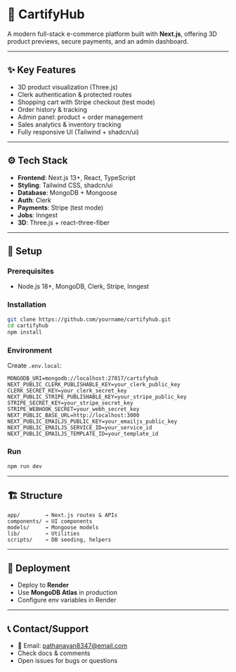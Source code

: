 # 🛒 CartifyHub

A modern full-stack e-commerce platform built with **Next.js**, offering 3D product previews, secure payments, and an admin dashboard.

---

## ✨ Key Features
- 3D product visualization (Three.js)
- Clerk authentication & protected routes
- Shopping cart with Stripe checkout (test mode)
- Order history & tracking
- Admin panel: product + order management
- Sales analytics & inventory tracking
- Fully responsive UI (Tailwind + shadcn/ui)

---

## ⚙️ Tech Stack
- **Frontend**: Next.js 13+, React, TypeScript  
- **Styling**: Tailwind CSS, shadcn/ui  
- **Database**: MongoDB + Mongoose  
- **Auth**: Clerk  
- **Payments**: Stripe (test mode)  
- **Jobs**: Inngest  
- **3D**: Three.js + react-three-fiber  

---

## 🚀 Setup

### Prerequisites
- Node.js 18+, MongoDB, Clerk, Stripe, Inngest

### Installation
```bash
git clone https://github.com/yourname/cartifyhub.git
cd cartifyhub
npm install
````

### Environment

Create `.env.local`:

```env
MONGODB_URI=mongodb://localhost:27017/cartifyhub
NEXT_PUBLIC_CLERK_PUBLISHABLE_KEY=your_clerk_public_key
CLERK_SECRET_KEY=your_clerk_secret_key
NEXT_PUBLIC_STRIPE_PUBLISHABLE_KEY=your_stripe_public_key
STRIPE_SECRET_KEY=your_stripe_secret_key
STRIPE_WEBHOOK_SECRET=your_webh_secret_key
NEXT_PUBLIC_BASE_URL=http://localhost:3000
NEXT_PUBLIC_EMAILJS_PUBLIC_KEY=your_emailjs_public_key
NEXT_PUBLIC_EMAILJS_SERVICE_ID=your_service_id
NEXT_PUBLIC_EMAILJS_TEMPLATE_ID=your_template_id
```

### Run

```bash
npm run dev
```

---

## 🏗 Structure

```
app/        → Next.js routes & APIs
components/ → UI components
models/     → Mongoose models
lib/        → Utilities
scripts/    → DB seeding, helpers
```

---

## 🚢 Deployment

* Deploy to **Render**
* Use **MongoDB Atlas** in production
* Configure env variables in Render

---

## 📞 Contact/Support

* 📧 Email: [pathanayan8347@email.com](mailto:pathanayan8347@email.com)
* Check docs & comments
* Open issues for bugs or questions
